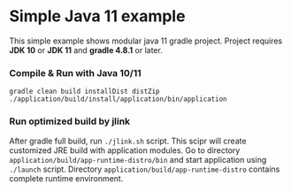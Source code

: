 # Simple Java 11 example
This simple example shows modular java 11 gradle project.
Project requires __JDK 10__ or __JDK 11__ and __gradle 4.8.1__ or later.

### Compile & Run with Java 10/11
```gradle clean build installDist distZip```  
```./application/build/install/application/bin/application```

### Run optimized build by jlink
After gradle full build, run ```./jlink.sh``` script.
This scipr will create customized JRE build with application modules.
Go to directory ```application/build/app-runtime-distro/bin```
and start application using ```./launch``` script.
Directory ```application/build/app-runtime-distro``` contains complete
runtime environment.

